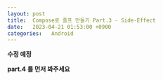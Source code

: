 ```yaml
---
layout: post
title:  Compose로 졸프 만들기 Part.3 - Side-Effect
date:   2023-04-21 01:53:00 +0900
categories:   Android
---
```


__수정 예정__

__part.4 를 먼저 봐주세요__